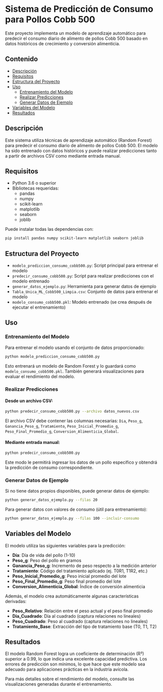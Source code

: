 # Sistema de Predicción de Consumo para Pollos Cobb 500

Este proyecto implementa un modelo de aprendizaje automático para predecir el consumo diario de alimento de pollos Cobb 500 basado en datos históricos de crecimiento y conversión alimenticia.

## Contenido

- [Descripción](#descripción)
- [Requisitos](#requisitos)
- [Estructura del Proyecto](#estructura-del-proyecto)
- [Uso](#uso)
  - [Entrenamiento del Modelo](#entrenamiento-del-modelo)
  - [Realizar Predicciones](#realizar-predicciones)
  - [Generar Datos de Ejemplo](#generar-datos-de-ejemplo)
- [Variables del Modelo](#variables-del-modelo)
- [Resultados](#resultados)

## Descripción

Este sistema utiliza técnicas de aprendizaje automático (Random Forest) para predecir el consumo diario de alimento de pollos Cobb 500. El modelo ha sido entrenado con datos históricos y puede realizar predicciones tanto a partir de archivos CSV como mediante entrada manual.

## Requisitos

- Python 3.6 o superior
- Bibliotecas requeridas:
  - pandas
  - numpy
  - scikit-learn
  - matplotlib
  - seaborn
  - joblib

Puede instalar todas las dependencias con:

```bash
pip install pandas numpy scikit-learn matplotlib seaborn joblib
```

## Estructura del Proyecto

- `modelo_prediccion_consumo_cobb500.py`: Script principal para entrenar el modelo
- `predecir_consumo_cobb500.py`: Script para realizar predicciones con el modelo entrenado
- `generar_datos_ejemplo.py`: Herramienta para generar datos de ejemplo
- `Tabla_Unica_ML_Cobb500_Limpia.csv`: Conjunto de datos para entrenar el modelo
- `modelo_consumo_cobb500.pkl`: Modelo entrenado (se crea después de ejecutar el entrenamiento)

## Uso

### Entrenamiento del Modelo

Para entrenar el modelo usando el conjunto de datos proporcionado:

```bash
python modelo_prediccion_consumo_cobb500.py
```

Esto entrenará un modelo de Random Forest y lo guardará como `modelo_consumo_cobb500.pkl`. También generará visualizaciones para evaluar el rendimiento del modelo.

### Realizar Predicciones

#### Desde un archivo CSV:

```bash
python predecir_consumo_cobb500.py --archivo datos_nuevos.csv
```

El archivo CSV debe contener las columnas necesarias: `Dia`, `Peso_g`, `Ganancia_Peso_g`, `Tratamiento`, `Peso_Inicial_Promedio_g`, `Peso_Final_Promedio_g`, `Conversion_Alimenticia_Global`.

#### Mediante entrada manual:

```bash
python predecir_consumo_cobb500.py
```

Este modo le permitirá ingresar los datos de un pollo específico y obtendrá la predicción de consumo correspondiente.

### Generar Datos de Ejemplo

Si no tiene datos propios disponibles, puede generar datos de ejemplo:

```bash
python generar_datos_ejemplo.py --filas 20
```

Para generar datos con valores de consumo (útil para entrenamiento):

```bash
python generar_datos_ejemplo.py --filas 100 --incluir-consumo
```

## Variables del Modelo

El modelo utiliza las siguientes variables para la predicción:

- **Día**: Día de vida del pollo (1-10)
- **Peso_g**: Peso del pollo en gramos
- **Ganancia_Peso_g**: Incremento de peso respecto a la medición anterior
- **Tratamiento**: Código del tratamiento aplicado (ej. T0R1, T1R2, etc.)
- **Peso_Inicial_Promedio_g**: Peso inicial promedio del lote
- **Peso_Final_Promedio_g**: Peso final promedio del lote
- **Conversion_Alimenticia_Global**: Índice de conversión alimenticia

Además, el modelo crea automáticamente algunas características derivadas:
- **Peso_Relativo**: Relación entre el peso actual y el peso final promedio
- **Dia_Cuadrado**: Día al cuadrado (captura relaciones no lineales)
- **Peso_Cuadrado**: Peso al cuadrado (captura relaciones no lineales)
- **Tratamiento_Base**: Extracción del tipo de tratamiento base (T0, T1, T2)

## Resultados

El modelo Random Forest logra un coeficiente de determinación (R²) superior a 0.99, lo que indica una excelente capacidad predictiva. Los errores de predicción son mínimos, lo que hace que este modelo sea adecuado para aplicaciones prácticas en la industria avícola.

Para más detalles sobre el rendimiento del modelo, consulte las visualizaciones generadas durante el entrenamiento. 